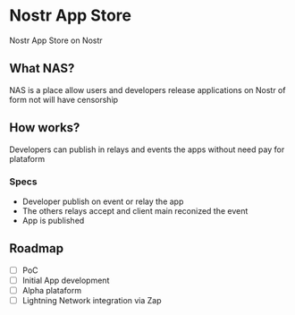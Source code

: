 # Nostr App Store

Nostr App Store on Nostr

##  What NAS?

NAS is a place allow users and developers release applications on Nostr of form not will have censorship

## How works?

Developers can publish in relays and events the apps without need pay for plataform

### Specs

- Developer publish on event or relay the app
- The others relays accept and client main reconized the event
- App is published

## Roadmap

- [ ] PoC
- [ ] Initial App development
- [ ] Alpha plataform
- [ ] Lightning Network integration via Zap
